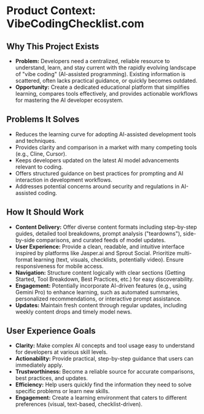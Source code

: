 # Product Context: VibeCodingChecklist.com

## Why This Project Exists

*   **Problem:** Developers need a centralized, reliable resource to understand, learn, and stay current with the rapidly evolving landscape of "vibe coding" (AI-assisted programming). Existing information is scattered, often lacks practical guidance, or quickly becomes outdated.
*   **Opportunity:** Create a dedicated educational platform that simplifies learning, compares tools effectively, and provides actionable workflows for mastering the AI developer ecosystem.

## Problems It Solves

*   Reduces the learning curve for adopting AI-assisted development tools and techniques.
*   Provides clarity and comparison in a market with many competing tools (e.g., Cline, Cursor).
*   Keeps developers updated on the latest AI model advancements relevant to coding.
*   Offers structured guidance on best practices for prompting and AI interaction in development workflows.
*   Addresses potential concerns around security and regulations in AI-assisted coding.

## How It Should Work

*   **Content Delivery:** Offer diverse content formats including step-by-step guides, detailed tool breakdowns, prompt analysis ("teardowns"), side-by-side comparisons, and curated feeds of model updates.
*   **User Experience:** Provide a clean, readable, and intuitive interface inspired by platforms like Jasper.ai and Sprout Social. Prioritize multi-format learning (text, visuals, checklists, potentially video). Ensure responsiveness for mobile access.
*   **Navigation:** Structure content logically with clear sections (Getting Started, Tool Breakdown, Best Practices, etc.) for easy discoverability.
*   **Engagement:** Potentially incorporate AI-driven features (e.g., using Gemini Pro) to enhance learning, such as automated summaries, personalized recommendations, or interactive prompt assistance.
*   **Updates:** Maintain fresh content through regular updates, including weekly content drops and timely model news.

## User Experience Goals

*   **Clarity:** Make complex AI concepts and tool usage easy to understand for developers at various skill levels.
*   **Actionability:** Provide practical, step-by-step guidance that users can immediately apply.
*   **Trustworthiness:** Become a reliable source for accurate comparisons, best practices, and updates.
*   **Efficiency:** Help users quickly find the information they need to solve specific problems or learn new skills.
*   **Engagement:** Create a learning environment that caters to different preferences (visual, text-based, checklist-driven).

